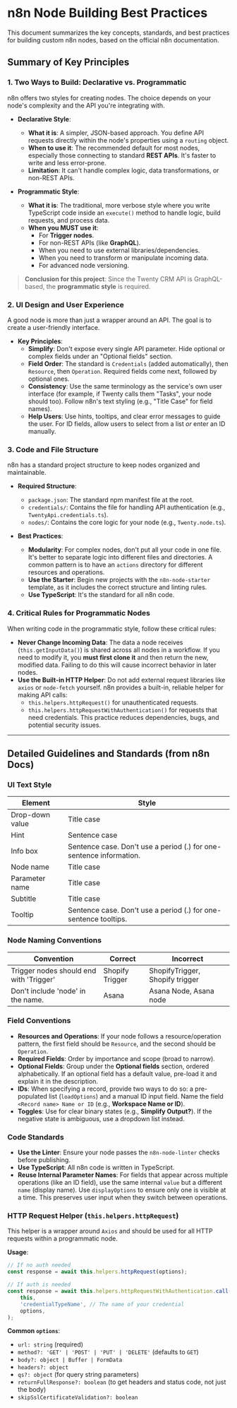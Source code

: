 # n8n Node Building Best Practices

This document summarizes the key concepts, standards, and best practices for building custom n8n nodes, based on the official n8n documentation.

## Summary of Key Principles

### 1. Two Ways to Build: Declarative vs. Programmatic

n8n offers two styles for creating nodes. The choice depends on your node's complexity and the API you're integrating with.

*   **Declarative Style**:
    *   **What it is**: A simpler, JSON-based approach. You define API requests directly within the node's properties using a `routing` object.
    *   **When to use it**: The recommended default for most nodes, especially those connecting to standard **REST APIs**. It's faster to write and less error-prone.
    *   **Limitation**: It can't handle complex logic, data transformations, or non-REST APIs.

*   **Programmatic Style**:
    *   **What it is**: The traditional, more verbose style where you write TypeScript code inside an `execute()` method to handle logic, build requests, and process data.
    *   **When you MUST use it**:
        *   For **Trigger nodes**.
        *   For non-REST APIs (like **GraphQL**).
        *   When you need to use external libraries/dependencies.
        *   When you need to transform or manipulate incoming data.
        *   For advanced node versioning.

> **Conclusion for this project**: Since the Twenty CRM API is GraphQL-based, the **programmatic style** is required.

### 2. UI Design and User Experience

A good node is more than just a wrapper around an API. The goal is to create a user-friendly interface.

*   **Key Principles**:
    *   **Simplify**: Don't expose every single API parameter. Hide optional or complex fields under an "Optional fields" section.
    *   **Field Order**: The standard is `Credentials` (added automatically), then `Resource`, then `Operation`. Required fields come next, followed by optional ones.
    *   **Consistency**: Use the same terminology as the service's own user interface (for example, if Twenty calls them "Tasks", your node should too). Follow n8n's text styling (e.g., "Title Case" for field names).
    *   **Help Users**: Use hints, tooltips, and clear error messages to guide the user. For ID fields, allow users to select from a list *or* enter an ID manually.

### 3. Code and File Structure

n8n has a standard project structure to keep nodes organized and maintainable.

*   **Required Structure**:
    *   `package.json`: The standard npm manifest file at the root.
    *   `credentials/`: Contains the file for handling API authentication (e.g., `TwentyApi.credentials.ts`).
    *   `nodes/`: Contains the core logic for your node (e.g., `Twenty.node.ts`).

*   **Best Practices**:
    *   **Modularity**: For complex nodes, don't put all your code in one file. It's better to separate logic into different files and directories. A common pattern is to have an `actions` directory for different resources and operations.
    *   **Use the Starter**: Begin new projects with the `n8n-node-starter` template, as it includes the correct structure and linting rules.
    *   **Use TypeScript**: It's the standard for all n8n code.

### 4. Critical Rules for Programmatic Nodes

When writing code in the programmatic style, follow these critical rules:

*   **Never Change Incoming Data**: The data a node receives (`this.getInputData()`) is shared across all nodes in a workflow. If you need to modify it, you **must first clone it** and then return the new, modified data. Failing to do this will cause incorrect behavior in later nodes.
*   **Use the Built-in HTTP Helper**: Do not add external request libraries like `axios` or `node-fetch` yourself. n8n provides a built-in, reliable helper for making API calls:
    *   `this.helpers.httpRequest()` for unauthenticated requests.
    *   `this.helpers.httpRequestWithAuthentication()` for requests that need credentials.
    This practice reduces dependencies, bugs, and potential security issues.

---

## Detailed Guidelines and Standards (from n8n Docs)

### UI Text Style

| Element | Style |
| --- | --- |
| Drop-down value | Title case |
| Hint | Sentence case |
| Info box | Sentence case. Don't use a period (.) for one-sentence information. |
| Node name | Title case |
| Parameter name | Title case |
| Subtitle | Title case |
| Tooltip | Sentence case. Don't use a period (.) for one-sentence tooltips. |

### Node Naming Conventions

| Convention | Correct | Incorrect |
| --- | --- | --- |
| Trigger nodes should end with 'Trigger' | Shopify Trigger | ShopifyTrigger, Shopify trigger |
| Don't include 'node' in the name. | Asana | Asana Node, Asana node |

### Field Conventions

*   **Resources and Operations**: If your node follows a resource/operation pattern, the first field should be `Resource`, and the second should be `Operation`.
*   **Required Fields**: Order by importance and scope (broad to narrow).
*   **Optional Fields**: Group under the **Optional fields** section, ordered alphabetically. If an optional field has a default value, pre-load it and explain it in the description.
*   **IDs**: When specifying a record, provide two ways to do so: a pre-populated list (`loadOptions`) and a manual ID input field. Name the field `<Record name> Name or ID` (e.g., **Workspace Name or ID**).
*   **Toggles**: Use for clear binary states (e.g., **Simplify Output?**). If the negative state is ambiguous, use a dropdown list instead.

### Code Standards

*   **Use the Linter**: Ensure your node passes the `n8n-node-linter` checks before publishing.
*   **Use TypeScript**: All n8n code is written in TypeScript.
*   **Reuse Internal Parameter Names**: For fields that appear across multiple operations (like an ID field), use the same internal `value` but a different `name` (display name). Use `displayOptions` to ensure only one is visible at a time. This preserves user input when they switch between operations.

### HTTP Request Helper (`this.helpers.httpRequest`)

This helper is a wrapper around `Axios` and should be used for all HTTP requests within a programmatic node.

**Usage**:
```typescript
// If no auth needed
const response = await this.helpers.httpRequest(options);

// If auth is needed
const response = await this.helpers.httpRequestWithAuthentication.call(
	this, 
	'credentialTypeName', // The name of your credential
	options,
);
```

**Common `options`**:
*   `url: string` (required)
*   `method?: 'GET' | 'POST' | 'PUT' | 'DELETE'` (defaults to `GET`)
*   `body?: object | Buffer | FormData`
*   `headers?: object`
*   `qs?: object` (for query string parameters)
*   `returnFullResponse?: boolean` (to get headers and status code, not just the body)
*   `skipSslCertificateValidation?: boolean`
